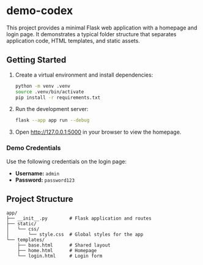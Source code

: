 # demo-codex

This project provides a minimal Flask web application with a homepage and login page. It demonstrates a typical folder structure that separates application code, HTML templates, and static assets.

## Getting Started

1. Create a virtual environment and install dependencies:
   ```bash
   python -m venv .venv
   source .venv/bin/activate
   pip install -r requirements.txt
   ```

2. Run the development server:
   ```bash
   flask --app app run --debug
   ```

3. Open <http://127.0.0.1:5000> in your browser to view the homepage.

### Demo Credentials
Use the following credentials on the login page:
- **Username:** `admin`
- **Password:** `password123`

## Project Structure
```
app/
├── __init__.py        # Flask application and routes
├── static/
│   └── css/
│       └── style.css  # Global styles for the app
└── templates/
    ├── base.html      # Shared layout
    ├── home.html      # Homepage
    └── login.html     # Login form
```
